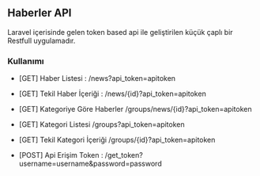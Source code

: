## Haberler API

Laravel içerisinde gelen token based api ile geliştirilen küçük çaplı bir Restfull uygulamadır.

### Kullanımı

- [GET] Haber Listesi : /news?api_token=apitoken

- [GET] Tekil Haber İçeriği : /news/{id}?api_token=apitoken

- [GET] Kategoriye Göre Haberler /groups/news/{id}?api_token=apitoken

- [GET] Kategori Listesi /groups?api_token=apitoken

- [GET] Tekil Kategori İçeriği /groups/{id}?api_token=apitoken

- [POST] Api Erişim Token : /get_token?username=username&password=password